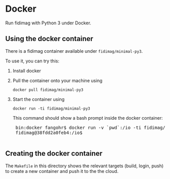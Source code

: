 # Docker

Run fidimag with Python 3 under Docker.

## Using the docker container

There is a fidimag container available under `fidimag/minimal-py3`.

To use it, you can try this:

1. Install docker

2. Pull the container onto your machine using

       docker pull fidimag/minimal-py3

3. Start the container using

       docker run -ti fidimag/minimal-py3

   This command should show a bash prompt inside the docker container:

    <pre>
    bin:docker fangohr$ docker run -v `pwd`:/io -ti fidimag/minimal-py3
    fidimag@38fdd2a0feb4:/io$
    </pre>

## Creating the docker container

The `Makefile` in this directory shows the relevant targets (build, login, push)
to create a new container and push it to the the cloud.
